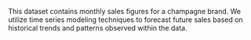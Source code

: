 This dataset contains monthly sales figures for a champagne brand. We utilize time series modeling techniques to forecast future sales based on historical trends and patterns observed within the data.
